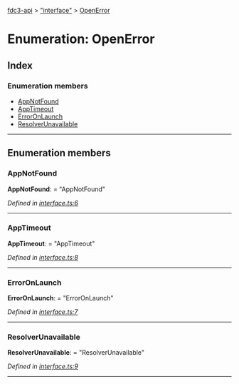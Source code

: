[fdc3-api](../README.md) > ["interface"](../modules/_interface_.md) > [OpenError](../enums/_interface_.openerror.md)

# Enumeration: OpenError

## Index

### Enumeration members

* [AppNotFound](_interface_.openerror.md#appnotfound)
* [AppTimeout](_interface_.openerror.md#apptimeout)
* [ErrorOnLaunch](_interface_.openerror.md#erroronlaunch)
* [ResolverUnavailable](_interface_.openerror.md#resolverunavailable)

---

## Enumeration members

<a id="appnotfound"></a>

###  AppNotFound

**AppNotFound**:  = "AppNotFound"

*Defined in [interface.ts:6](https://github.com/nkolba/API/blob/a2fa321/src/interface.ts#L6)*

___
<a id="apptimeout"></a>

###  AppTimeout

**AppTimeout**:  = "AppTimeout"

*Defined in [interface.ts:8](https://github.com/nkolba/API/blob/a2fa321/src/interface.ts#L8)*

___
<a id="erroronlaunch"></a>

###  ErrorOnLaunch

**ErrorOnLaunch**:  = "ErrorOnLaunch"

*Defined in [interface.ts:7](https://github.com/nkolba/API/blob/a2fa321/src/interface.ts#L7)*

___
<a id="resolverunavailable"></a>

###  ResolverUnavailable

**ResolverUnavailable**:  = "ResolverUnavailable"

*Defined in [interface.ts:9](https://github.com/nkolba/API/blob/a2fa321/src/interface.ts#L9)*

___

